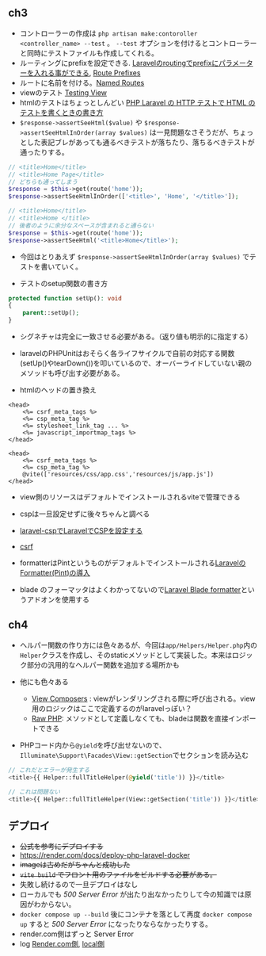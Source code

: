 ## ch3

- コントローラーの作成は `php artisan make:contoroller <controller_name> --test` 。 `--test` オプションを付けるとコントローラーと同時にテストファイルも作成してくれる。
- ルーティングにprefixを設定できる. [Laravelのroutingでprefixにパラメーターを入れる事ができる](https://qiita.com/kazuhei/items/fa7826c31a3767217aa9), [Route Prefixes](https://laravel.com/docs/12.x/routing#route-group-prefixes)
- ルートに名前を付ける。[Named Routes](https://laravel.com/docs/12.x/routing#named-routes)
- viewのテスト [Testing View](https://laravel.com/docs/12.x/http-tests#testing-views)
- htmlのテストはちょっとしんどい [PHP Laravel の HTTP テストで HTML のテストを書くときの書き方](https://www.utakata.work/entry/2022/07/29/223537)
- `$response->assertSeeHtml($value)` や `$response->assertSeeHtmlInOrder(array $values)` は一見問題なさそうだが、ちょっとした表記ブレがあっても通るべきテストが落ちたり、落ちるべきテストが通ったりする。

```php
// <title>Home</title>
// <title>Home Page</title>
// どちらも通ってしまう
$response = $this->get(route('home'));
$response->assertSeeHtmlInOrder(['<title>', 'Home', '</title>']);

// <title>Home</title>
// <title>Home </title>
// 後者のように余分なスペースが含まれると通らない
$response = $this->get(route('home'));
$response->assertSeeHtml('<title>Home</title>');
```

- 今回はとりあえず `$response->assertSeeHtmlInOrder(array $values)` でテストを書いていく。

- テストのsetup関数の書き方

```php
protected function setUp(): void
{
    parent::setUp();
}
```

- シグネチャは完全に一致させる必要がある。（返り値も明示的に指定する）
- laravelのPHPUnitはおそらく各ライフサイクルで自前の対応する関数(setUp()やtearDown())を叩いているので、オーバーライドしていない親のメソッドも呼び出す必要がある。

- htmlのヘッドの置き換え

```erb
<head>
    <%= csrf_meta_tags %>
    <%= csp_meta_tag %>
    <%= stylesheet_link_tag ... %>
    <%= javascript_importmap_tags %>
</head>
```

```blade.php
<head>
    <%= csrf_meta_tags %>
    <%= csp_meta_tag %>
    @vite(['resources/css/app.css','resources/js/app.js'])
</head>
```

- view側のリソースはデフォルトでインストールされるviteで管理できる
- cspは一旦設定せずに後々ちゃんと調べる
- [laravel-cspでLaravelでCSPを設定する](https://tamakoma.com/blog/laravel-csp/)
- [csrf](https://laravel.com/docs/12.x/csrf#main-content)


- formatterはPintというものがデフォルトでインストールされる[LaravelのFormatter(Pint)の導入](https://qiita.com/aosan/items/333d048f412bc293dc53)
- blade のフォーマッタはよくわかってないので[Laravel Blade formatter](https://marketplace.visualstudio.com/items?itemName=shufo.vscode-blade-formatter)というアドオンを使用する

## ch4
- ヘルパー関数の作り方には色々あるが、今回は`app/Helpers/Helper.php`内の`Helper`クラスを作成し、そのstaticメソッドとして実装した。本来はロジック部分の汎用的なヘルパー関数を追加する場所かも
- 他にも色々ある
    - [View Composers](https://laravel.com/docs/12.x/views#view-composers) : viewがレンダリングされる際に呼び出される。view用のロジックはここで定義するのがlaravelっぽい？
    - [Raw PHP](https://laravel.com/docs/12.x/blade#raw-php): メソッドとして定義しなくても、bladeは関数を直接インポートできる

- PHPコード内から`@yield`を呼び出せないので、`Illuminate\Support\Facades\View::getSection`でセクションを読み込む

```php
// これだとエラーが発生する
<title>{{ Helper::fullTitleHelper(@yield('title')) }}</title>

// これは問題ない
<title>{{ Helper::fullTitleHelper(View::getSection('title')) }}</title>
```

## デプロイ
- ~~公式を参考にデプロイする~~
- https://render.com/docs/deploy-php-laravel-docker
- ~~imageは古めだがちゃんと成功した~~
- ~~`vite build` でフロント用のファイルをビルドする必要がある。~~
- 失敗し続けるので一旦デプロイはなし
- ローカルでも *500 Server Error* が出たり出なかったりして今の知識では原因がわからない。
- `docker compose up --build` 後にコンテナを落として再度 `docker compose up` すると *500 Server Error* になったりならなかったりする。
- render.com側はずっと Server Error 
- log [Render.com側](./memolog/failed_deploy_from_render.log.text), [local側](./memolog/failed_compose_up.text)